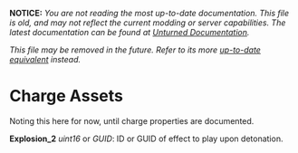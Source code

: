 **NOTICE:** *You are not reading the most up-to-date documentation. This file is old, and may not reflect the current modding or server capabilities. The latest documentation can be found at [Unturned Documentation](https://docs.smartlydressedgames.com/).*

*This file may be removed in the future. Refer to its more [up-to-date equivalent](https://docs.smartlydressedgames.com/en/stable/assets/item-asset/charge-asset.html) instead.*

Charge Assets
=============

Noting this here for now, until charge properties are documented.

**Explosion_2** *uint16* or *GUID*: ID or GUID of effect to play upon detonation.

